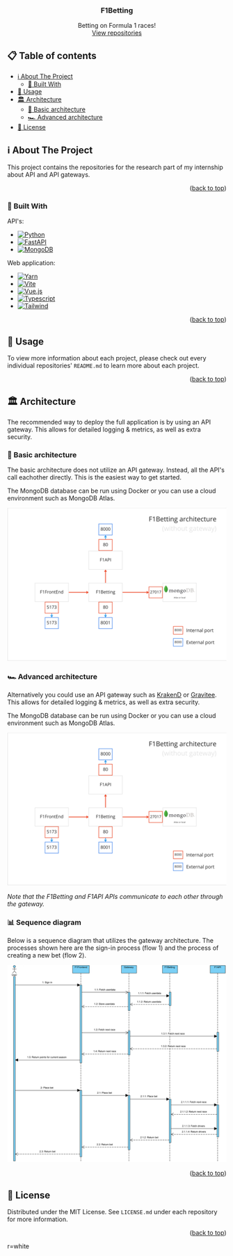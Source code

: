 <a name="readme-top"></a>

<div>
<h3 align="center">F1Betting</h3>

  <p align="center">
    Betting on Formula 1 races!
    <br />
    <a href="https://github.com/orgs/f1betting/repositories">View repositories</a>
  </p>
</div>



<!-- TABLE OF CONTENTS -->

## 📋 Table of contents

- [ℹ️ About The Project](#-about-the-project)
    - [🚧 Built With](#built-with)
- [🚀 Usage ](#-usage)
- [🏛️ Architecture ](#-architecture)
    - [🚜 Basic architecture](#-basic-architecture)
    - [🏎️ Advanced architecture](#-advanced-architecture)
- [📜 License](#-license)

<!-- ABOUT THE PROJECT -->

## ℹ️ About The Project

This project contains the repositories for the research part of my internship about API and API gateways.

<p align="right">(<a href="#readme-top">back to top</a>)</p>

### 🚧 Built With

API's:

* [![Python]][Python-url]
* [![FastAPI]][FastAPI-url]
* [![MongoDB]][MongoDB-url]

Web application:

* [![Yarn]][Yarn-url]
* [![Vite]][Vite-url]
* [![Vue.js]][Vue.js-url]
* [![Typescript]][Typescript-url]
* [![Tailwind]][Tailwind-url]

<p align="right">(<a href="#readme-top">back to top</a>)</p>


<!-- USAGE EXAMPLES -->

## 🚀 Usage

To view more information about each project, please check out every individual repositories' ``README.md`` to learn more
about each project.

<p align="right">(<a href="#readme-top">back to top</a>)</p>


<!-- ARCHITECTURE EXAMPLES -->

## 🏛️ Architecture

The recommended way to deploy the full application is by using an API gateway. This allows for detailed logging &
metrics, as well as extra security.

### 🚜 Basic architecture

The basic architecture does not utilize an API gateway. Instead, all the API's call eachother directly. This is the
easiest way to get started.

The MongoDB database can be run using Docker or you can use a cloud environment such as MongoDB Atlas.

<img src="https://github.com/f1betting/.github/raw/main/docs/architecture_basic.jpg">

### 🏎️ Advanced architecture

Alternatively you could use an API gateway such as [KrakenD](https://www.krakend.io/)
or [Gravitee](https://www.gravitee.io/). This allows for detailed logging &
metrics, as well as extra security.

The MongoDB database can be run using Docker or you can use a cloud environment such as MongoDB Atlas.

<img src="https://github.com/f1betting/.github/raw/main/docs/architecture_basic.jpg">

_Note that the F1Betting and F1API APIs communicate to each other through the gateway._

### 📊 Sequence diagram

Below is a sequence diagram that utilizes the gateway architecture. The processes shown here are the sign-in process
(flow 1) and the process of creating a new bet (flow 2).

<img src="https://github.com/f1betting/.github/raw/main/docs/sequence_diagram.png">

<p align="right">(<a href="#readme-top">back to top</a>)</p>



<!-- LICENSE -->

## 📜 License

Distributed under the MIT License. See `LICENSE.md` under each repository for more information.

<p align="right">(<a href="#readme-top">back to top</a>)</p>



<!-- MARKDOWN LINKS & IMAGES -->
<!-- https://www.markdownguide.org/basic-syntax/#reference-style-links -->

[Python]: https://img.shields.io/badge/python-3670A0?style=for-the-badge&logo=python&logoColor=ffdd54

[Python-url]: https://python.org

[FastAPI]: https://img.shields.io/badge/FastAPI-005571?style=for-the-badge&logo=fastapi

[FastAPI-url]: https://fastapi.tiangolo.com/

[MongoDB]: https://img.shields.io/badge/MongoDB-%234ea94b.svg?style=for-the-badge&logo=mongodb&logoColo

r=white

[MongoDB-url]: https://www.mongodb.com/

[Yarn]: https://img.shields.io/badge/yarn-%232C8EBB.svg?style=for-the-badge&logo=yarn&logoColor=white

[Yarn-url]: https://yarnpkg.com/

[Vite]: https://img.shields.io/badge/vite-%23646CFF.svg?style=for-the-badge&logo=vite&logoColor=white

[Vite-url]: https://vitejs.dev/

[Vue.js]: https://img.shields.io/badge/vuejs-%2335495e.svg?style=for-the-badge&logo=vuedotjs&logoColor=%234FC08D

[Vue.js-url]: https://vuejs.org/

[Typescript]: https://img.shields.io/badge/typescript-%23007ACC.svg?style=for-the-badge&logo=typescript&logoColor=white

[Typescript-url]: https://www.typescriptlang.org/

[Tailwind]: https://img.shields.io/badge/tailwindcss-%2338B2AC.svg?style=for-the-badge&logo=tailwind-css&logoColor=white

[Tailwind-url]: https://tailwindcss.com/
